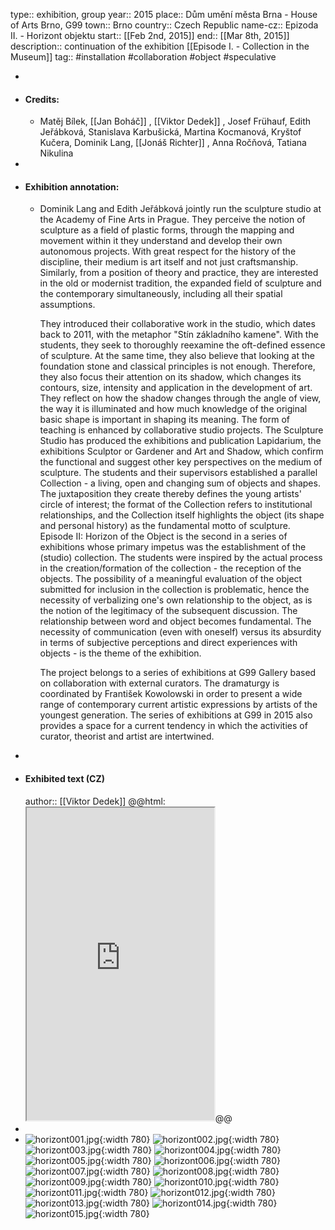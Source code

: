 type:: exhibition, group
year:: 2015
place:: Dům umění města Brna - House of Arts Brno, G99
town:: Brno
country:: Czech Republic
name-cz:: Epizoda II. - Horizont objektu
start:: [[Feb 2nd, 2015]] 
end:: [[Mar 8th, 2015]] 
description:: continuation of the exhibition [[Episode I. - Collection in the Museum]] 
tag:: #installation #collaboration #object #speculative

-
- #### Credits:
	- Matěj Bílek, [[Jan Boháč]] , [[Viktor Dedek]] , Josef Frühauf, Edith Jeřábková, Stanislava Karbušická, Martina Kocmanová, Kryštof Kučera, Dominik Lang, [[Jonáš Richter]] , Anna Ročňová, Tatiana Nikulina
-
- #### Exhibition annotation:
	- Dominik Lang and Edith Jeřábková jointly run the sculpture studio at the Academy of Fine Arts in Prague. They perceive the notion of sculpture as a field of plastic forms, through the mapping and movement within it they understand and develop their own autonomous projects. With great respect for the history of the discipline, their medium is art itself and not just craftsmanship. Similarly, from a position of theory and practice, they are interested in the old or modernist tradition, the expanded field of sculpture and the contemporary simultaneously, including all their spatial assumptions.
	  
	  They introduced their collaborative work in the studio, which dates back to 2011, with the metaphor "Stín základního kamene". With the students, they seek to thoroughly reexamine the oft-defined essence of sculpture. At the same time, they also believe that looking at the foundation stone and classical principles is not enough. Therefore, they also focus their attention on its shadow, which changes its contours, size, intensity and application in the development of art. They reflect on how the shadow changes through the angle of view, the way it is illuminated and how much knowledge of the original basic shape is important in shaping its meaning. The form of teaching is enhanced by collaborative studio projects. The Sculpture Studio has produced the exhibitions and publication Lapidarium, the exhibitions Sculptor or Gardener and Art and Shadow, which confirm the functional and suggest other key perspectives on the medium of sculpture. The students and their supervisors established a parallel Collection - a living, open and changing sum of objects and shapes. The juxtaposition they create thereby defines the young artists' circle of interest; the format of the Collection refers to institutional relationships, and the Collection itself highlights the object (its shape and personal history) as the fundamental motto of sculpture.
	  Episode II: Horizon of the Object is the second in a series of exhibitions whose primary impetus was the establishment of the (studio) collection. The students were inspired by the actual process in the creation/formation of the collection - the reception of the objects. The possibility of a meaningful evaluation of the object submitted for inclusion in the collection is problematic, hence the necessity of verbalizing one's own relationship to the object, as is the notion of the legitimacy of the subsequent discussion. The relationship between word and object becomes fundamental. The necessity of communication (even with oneself) versus its absurdity in terms of subjective perceptions and direct experiences with objects - is the theme of the exhibition.
	  
	  The project belongs to a series of exhibitions at G99 Gallery based on collaboration with external curators. The dramaturgy is coordinated by František Kowolowski in order to present a wide range of contemporary current artistic expressions by artists of the youngest generation. The series of exhibitions at G99 in 2015 also provides a space for a current tendency in which the activities of curator, theorist and artist are intertwined.
-
- #### Exhibited text (CZ)
  author:: [[Viktor Dedek]] 
  @@html: <iframe src="https://www.viktordedek.com/assets/slova_a_predmet_fin2.pdf" height="500px"></iframe>@@
-
- ![horizont001.jpg](../assets/horizont001_1711313372880_0.jpg){:width 780}
  ![horizont002.jpg](../assets/horizont002_1711313376908_0.jpg){:width 780}
  ![horizont003.jpg](../assets/horizont003_1711313380225_0.jpg){:width 780}
  ![horizont004.jpg](../assets/horizont004_1711313383367_0.jpg){:width 780}
  ![horizont005.jpg](../assets/horizont005_1711313387812_0.jpg){:width 780}
  ![horizont006.jpg](../assets/horizont006_1711313392194_0.jpg){:width 780}
  ![horizont007.jpg](../assets/horizont007_1711313395485_0.jpg){:width 780}
  ![horizont008.jpg](../assets/horizont008_1711313399143_0.jpg){:width 780}
  ![horizont009.jpg](../assets/horizont009_1711313402933_0.jpg){:width 780}
  ![horizont010.jpg](../assets/horizont010_1711313406534_0.jpg){:width 780}
  ![horizont011.jpg](../assets/horizont011_1711313410403_0.jpg){:width 780}
  ![horizont012.jpg](../assets/horizont012_1711313416457_0.jpg){:width 780}
  ![horizont013.jpg](../assets/horizont013_1711313420519_0.jpg){:width 780}
  ![horizont014.jpg](../assets/horizont014_1711313424599_0.jpg){:width 780}
  ![horizont015.jpg](../assets/horizont015_1711313428949_0.jpg){:width 780}